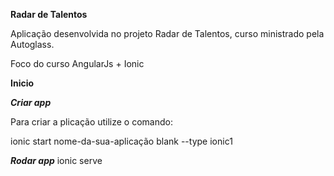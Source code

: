 **Radar de Talentos**

Aplicação desenvolvida no projeto Radar de Talentos, curso ministrado pela Autoglass.

Foco do curso AngularJs + Ionic

**Inicio**

***Criar app***

Para criar a plicação utilize o comando:

ionic start nome-da-sua-aplicação blank --type ionic1

***Rodar app***
ionic serve
